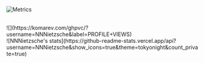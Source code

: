 ![Metrics](https://metrics.lecoq.io/NNNietzsche?template=classic&languages=1&isocalendar=1&base=header%2C%20activity%2C%20community%2C%20repositories%2C%20metadata&base.indepth=false&base.hireable=false&base.skip=false&isocalendar=false&isocalendar.duration=half-year&languages=false&languages.limit=8&languages.threshold=0%25&languages.other=false&languages.colors=github&languages.sections=most-used&languages.indepth=false&languages.analysis.timeout=15&languages.analysis.timeout.repositories=7.5&languages.categories=markup%2C%20programming&languages.recent.categories=markup%2C%20programming&languages.recent.load=300&languages.recent.days=14&config.timezone=Asia%2FTokyo)

<br>
![](https://komarev.com/ghpvc/?username=NNNietzsche&label=PROFILE+VIEWS)
<br>
![NNNietzsche's stats](https://github-readme-stats.vercel.app/api?username=NNNietzsche&show_icons=true&theme=tokyonight&count_private=true)


